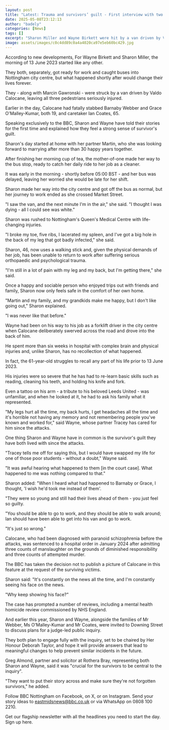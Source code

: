 ```yaml
---
layout: post
title: "Latest: Trauma and survivors’ guilt - First interview with two injured in Nottingham attacks"
date: 2025-05-08T23:12:13
author: "badely"
categories: [News]
tags: []
excerpt: "Sharon Miller and Wayne Birkett were hit by a van driven by Valdo Calocane on 13 June 2023."
image: assets/images/c0c4dd89c0a4a4020ca97e5eb60bc429.jpg
---
```


According to new developments, For Wayne Birkett and Sharon Miller, the morning of 13 June 2023 started like any other.

They both, separately, got ready for work and caught buses into Nottingham city centre, but what happened shortly after would change their lives forever.

They - along with Marcin Gawronski - were struck by a van driven by Valdo Calocane, leaving all three pedestrians seriously injured.

Earlier in the day, Calocane had fatally stabbed Barnaby Webber and Grace O'Malley-Kumar, both 19, and caretaker Ian Coates, 65.

Speaking exclusively to the BBC, Sharon and Wayne have told their stories for the first time and explained how they feel a strong sense of survivor's guilt.

Sharon's day started at home with her partner Martin, who she was looking forward to marrying after more than 30 happy years together.

After finishing her morning cup of tea, the mother-of-one made her way to the bus stop, ready to catch her daily ride to her job as a cleaner.

It was early in the morning - shortly before 05:00 BST - and her bus was delayed, leaving her worried she would be late for her shift.

Sharon made her way into the city centre and got off the bus as normal, but her journey to work ended as she crossed Market Street.

"I saw the van, and the next minute I'm in the air," she said. "I thought I was dying - all I could see was white."

Sharon was rushed to Nottingham's Queen's Medical Centre with life-changing injuries.

"I broke my toe, five ribs, I lacerated my spleen, and I've got a big hole in the back of my leg that got badly infected," she said.

Sharon, 46, now uses a walking stick and, given the physical demands of her job, has been unable to return to work after suffering serious orthopaedic and psychological trauma.

"I'm still in a lot of pain with my leg and my back, but I'm getting there," she said.

Once a happy and sociable person who enjoyed trips out with friends and family, Sharon now only feels safe in the comfort of her own home.

"Martin and my family, and my grandkids make me happy, but I don't like going out," Sharon explained. 

"I was never like that before."

Wayne had been on his way to his job as a forklift driver in the city centre when Calocane deliberately swerved across the road and drove into the back of him.

He spent more than six weeks in hospital with complex brain and physical injuries and, unlike Sharon, has no recollection of what happened.

In fact, the 61-year-old struggles to recall any part of his life prior to 13 June 2023.

His injuries were so severe that he has had to re-learn basic skills such as reading, cleaning his teeth, and holding his knife and fork.

Even a tattoo on his arm - a tribute to his beloved Leeds United - was unfamiliar, and when he looked at it, he had to ask his family what it represented.

"My legs hurt all the time, my back hurts, I get headaches all the time and it's horrible not having any memory and not remembering people you've known and worked for," said Wayne, whose partner Tracey has cared for him since the attacks.

One thing Sharon and Wayne have in common is the survivor's guilt they have both lived with since the attacks.

"Tracey tells me off for saying this, but I would have swapped my life for one of those poor students - without a doubt," Wayne said. 

"It was awful hearing what happened to them [in the court case]. What happened to me was nothing compared to that."

Sharon added: "When I heard what had happened to Barnaby or Grace, I thought, 'I wish he'd took me instead of them'. 

"They were so young and still had their lives ahead of them - you just feel so guilty.

"You should be able to go to work, and they should be able to walk around; Ian should have been able to get into his van and go to work. 

"It's just so wrong."

Calocane, who had been diagnosed with paranoid schizophrenia before the attacks, was sentenced to a hospital order in January 2024 after admitting three counts of manslaughter on the grounds of diminished responsibility and three counts of attempted murder.

The BBC has taken the decision not to publish a picture of Calocane in this feature at the request of the surviving victims.

Sharon said: "It's constantly on the news all the time, and I'm constantly seeing his face on the news. 

"Why keep showing his face?"

The case has prompted a number of reviews, including a mental health homicide review commissioned by NHS England.

And earlier this year, Sharon and Wayne, alongside the families of Mr Webber, Ms O'Malley-Kumar and Mr Coates, were invited to Downing Street to discuss plans for a judge-led public inquiry.

They both plan to engage fully with the inquiry, set to be chaired by Her Honour Deborah Taylor, and hope it will provide answers that lead to meaningful changes to help prevent similar incidents in the future.

Greg Almond, partner and solicitor at Rothera Bray, representing both Sharon and Wayne, said it was "crucial for the survivors to be central to the inquiry".

"They want to put their story across and make sure they're not forgotten survivors," he added.

Follow BBC Nottingham on Facebook, on X, or on Instagram. Send your story ideas to eastmidsnews@bbc.co.uk or via WhatsApp on 0808 100 2210.

Get our flagship newsletter with all the headlines you need to start the day. Sign up here.

